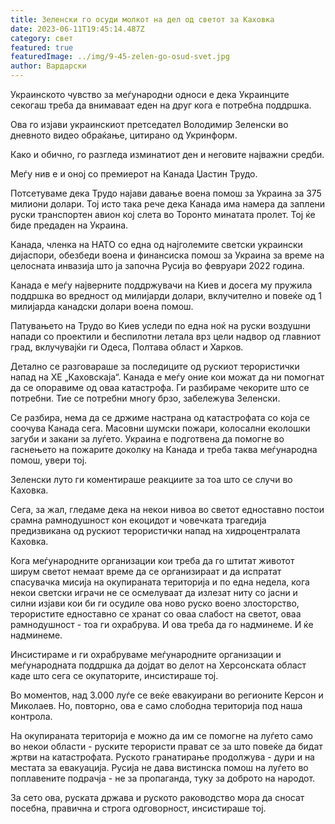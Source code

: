 ```yaml
---
title: Зеленски го осуди молкот на дел од светот за Каховка
date: 2023-06-11T19:45:14.487Z
category: свет
featured: true
featuredImage: ../img/9-45-zelen-go-osud-svet.jpg
author: Вардарски
---
```

Украинското чувство за меѓународни односи е дека Украинците секогаш треба да внимаваат еден на друг кога е потребна поддршка.

Ова го изјави украинскиот претседател Володимир Зеленски во дневното видео обраќање, цитирано од Укринформ.

Како и обично, го разгледа изминатиот ден и неговите најважни средби.

Меѓу нив е и оној со премиерот на Канада Џастин Трудо.

Потсетуваме дека Трудо најави давање воена помош за Украина за 375 милиони долари. Тој исто така рече дека Канада има намера да заплени руски транспортен авион кој слета во Торонто минатата пролет. Тој ќе биде предаден на Украина.

Канада, членка на НАТО со една од најголемите светски украински дијаспори, обезбеди воена и финансиска помош за Украина за време на целосната инвазија што ја започна Русија во февруари 2022 година.

Канада е меѓу најверните поддржувачи на Киев и досега му пружила поддршка во вредност од милијарди долари, вклучително и повеќе од 1 милијарда канадски долари воена помош.

Патувањето на Трудо во Киев уследи по една ноќ на руски воздушни напади со проектили и беспилотни летала врз цели надвор од главниот град, вклучувајќи ги Одеса, Полтава област и Харков.

Детално се разговараше за последиците од рускиот терористички напад на ХЕ „Каховскаја“. Канада е меѓу оние кои можат да ни помогнат да се опоравиме од оваа катастрофа. Ги разбираме чекорите што се потребни. Тие се потребни многу брзо, забележува Зеленски.

Се разбира, нема да се држиме настрана од катастрофата со која се соочува Канада сега. Масовни шумски пожари, колосални еколошки загуби и закани за луѓето. Украина е подготвена да помогне во гаснењето на пожарите доколку на Канада и треба таква меѓународна помош, увери тој.

Зеленски луто ги коментираше реакциите за тоа што се случи во Каховка.

Сега, за жал, гледаме дека на некои нивоа во светот едноставно постои срамна рамнодушност кон екоцидот и човечката трагедија предизвикана од рускиот терористички напад на хидроцентралата Каховка.

Кога меѓународните организации кои треба да го штитат животот ширум светот немаат време да се организираат и да испратат спасувачка мисија на окупираната територија и по една недела, кога некои светски играчи не се осмелуваат да излезат ниту со јасни и силни изјави кои би ги осудиле ова ново руско воено злосторство, терористите едноставно се хранат со оваа слабост на светот, оваа рамнодушност - тоа ги охрабрува. И ова треба да го надминеме. И ќе надминеме.

Инсистираме и ги охрабруваме меѓународните организации и меѓународната поддршка да дојдат во делот на Херсонската област каде што сега се окупаторите, инсистираше тој.

Во моментов, над 3.000 луѓе се веќе евакуирани во регионите Керсон и Миколаев. Но, повторно, ова е само слободна територија под наша контрола.

На окупираната територија е можно да им се помогне на луѓето само во некои области - руските терористи прават се за што повеќе да бидат жртви на катастрофата. Руското гранатирање продолжува - дури и на местата за евакуација. Русија не дава вистинска помош на луѓето во поплавените подрачја - не за пропаганда, туку за доброто на народот.

За сето ова, руската држава и руското раководство мора да сносат посебна, правична и строга одговорност, инсистираше тој.